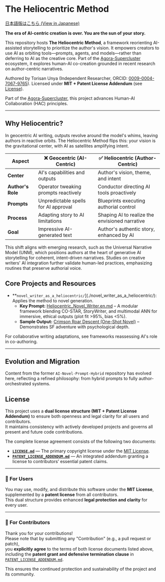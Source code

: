 # The Heliocentric Method

[日本語版はこちら (View in Japanese)](./README.ja.md)

**The era of AI-centric creation is over. You are the sun of your story.**

This repository hosts **The Heliocentric Method**, a framework reorienting AI-assisted storytelling to prioritize the author's vision. It empowers creators to use AI as orbiting tools—prompts, agents, and models—rather than deferring to AI as the creative core. Part of the [Agora-Supercluster](https://github.com/torisan-unya/Agora-Supercluster) ecosystem, it explores human-AI co-creation grounded in recent research on author-centric narratives.

Authored by Torisan Unya (Independent Researcher, ORCID: [0009-0004-7067-9765](https://orcid.org/0009-0004-7067-9765)). 
Licensed under **MIT + Patent License Addendum** (see [License](#license)).

Part of the [Agora-Supercluster](https://github.com/torisan-unya/Agora-Supercluster), this project advances Human-AI Collaboration (HAC) principles.

---

## Why Heliocentric?

In geocentric AI writing, outputs revolve around the model's whims, leaving authors in reactive orbits. The Heliocentric Method flips this: your vision is the gravitational center, with AI as satellites amplifying intent.

| Aspect          | ❌ Geocentric (AI-Centric)                  | ✅ Heliocentric (Author-Centric)                  |
|-----------------|--------------------------------------------|-------------------------------------------------|
| **Center**      | AI's capabilities and outputs              | Author's vision, theme, and intent              |
| **Author's Role**| Operator tweaking prompts reactively       | Conductor directing AI tools proactively        |
| **Prompts**     | Unpredictable spells for AI approval       | Blueprints executing authorial control          |
| **Process**     | Adapting story to AI limitations           | Shaping AI to realize the envisioned narrative  |
| **Goal**        | Impressive AI-generated text               | Author's authentic story, enhanced by AI        |

This shift aligns with emerging research, such as the Universal Narrative Model (UNM), which positions authors at the heart of generative AI storytelling for coherent, intent-driven narratives. Studies on creative writers' AI integration further validate human-led practices, emphasizing routines that preserve authorial voice.

## Core Projects and Resources

- **`novel_writer_as_a_heliocentric/`](./novel_writer_as_a_heliocentric/): Applies the method to novel generation.
  - **Key Prompt:** [Heliocentric_Novel_Writer.en.md](./novel_writer_as_a_heliocentric/prompts/en/Heliocentric_Novel_Writer.en.md) – A modular framework blending CO-STAR, StoryWriter, and multimodal ANN for immersive, ethical outputs (plot fit >95%, bias <5%).
  - **Sample Output:** [Crimson Roar Descent (One-Shot Novel)](./novel_writer_as_a_heliocentric/prompts/en/examples/ai-novelAI-Novel-Prompt-Hybrid-generated-sample-crimson-roar-descent-one-shot.md) – Demonstrates SF adventure with psychological depth.

For collaborative writing adaptations, see frameworks reassessing AI's role in co-authoring.

---

## Evolution and Migration

Content from the former `AI-Novel-Prompt-Hybrid` repository has evolved here, reflecting a refined philosophy: from hybrid prompts to fully author-orchestrated systems.

## License

This project uses a **dual license structure (MIT + Patent License Addendum)** to ensure both openness and legal clarity for all users and contributors.  
It maintains consistency with actively developed projects and governs all present and future code contributions.

The complete license agreement consists of the following two documents:

- **[`LICENSE.md`](LICENSE.md)** — The primary copyright license under the [MIT License](https://opensource.org/licenses/MIT).  
- **[`PATENT_LICENSE_ADDENDUM.md`](PATENT_LICENSE_ADDENDUM.md)** — An integrated addendum granting a license to contributors’ essential patent claims.

---

### 🔹 For Users

You may use, modify, and distribute this software under the **MIT License**,  
supplemented by a **patent license** from all contributors.  
This dual structure provides enhanced **legal protection and clarity** for every user.

---

### 🔹 For Contributors

Thank you for your contributions!  
Please note that by submitting any "Contribution" (e.g., a pull request or patch),  
you **explicitly agree** to the terms of both license documents listed above,  
including the **patent grant and defensive termination clause** in  
[`PATENT_LICENSE_ADDENDUM.md`](PATENT_LICENSE_ADDENDUM.md).

This ensures the continued protection and sustainability of the project and its community.

